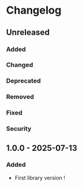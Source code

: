 # Changelog

## Unreleased

### Added

### Changed

### Deprecated

### Removed

### Fixed

### Security

## 1.0.0 - 2025-07-13

### Added

- First library version !
